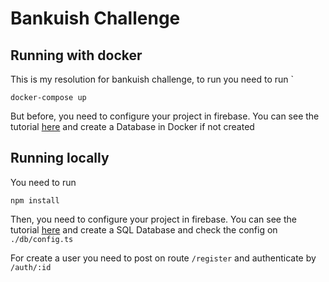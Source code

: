 # Bankuish Challenge

## Running with docker

This is my resolution for bankuish challenge, to run you need to run `

`docker-compose up`

But before, you need to configure your project in firebase. You can see the tutorial [here](https://firebase.google.com/docs/web/setup?hl=en-us) and create a Database in Docker if not created

## Running locally

You need to run

`npm install`

Then, you need to configure your project in firebase. You can see the tutorial [here](https://firebase.google.com/docs/web/setup?hl=en-us) and create a SQL Database and check the config on `./db/config.ts`

For create a user you need to post on route `/register` and authenticate by `/auth/:id`
